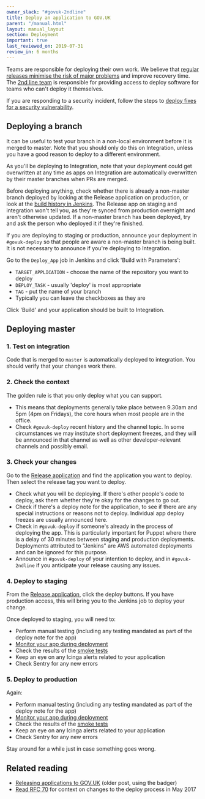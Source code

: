 ```yaml
---
owner_slack: "#govuk-2ndline"
title: Deploy an application to GOV.UK
parent: "/manual.html"
layout: manual_layout
section: Deployment
important: true
last_reviewed_on: 2019-07-31
review_in: 6 months
---
```


Teams are responsible for deploying their own work. We believe that [regular releases minimise the risk of major problems][reg] and improve recovery time. The [2nd line team][2l] is responsible for providing access to deploy software for teams who can't deploy it themselves.

If you are responding to a security incident, follow the steps to [deploy fixes for a security vulnerability][sec].

[2l]: /manual/welcome-to-2nd-line.html
[reg]: https://gds.blog.gov.uk/2012/11/02/regular-releases-reduce-risk
[sec]: /manual/deploy-fixes-for-a-security-vulnerability.html

## Deploying a branch

It can be useful to test your branch in a non-local environment before it is merged to master. Note that you should only do this on Integration, unless you have a good reason to deploy to a different environment.

As you'll be deploying to Integration, note that your deployment could get overwritten at any time as apps on Integration are automatically overwritten by their master branches when PRs are merged.

Before deploying anything, check whether there is already a non-master branch deployed by looking at the Release application on production, or look at the [build history in Jenkins](https://deploy.integration.publishing.service.gov.uk/job/Deploy_App/). The Release app on staging and integration won't tell you, as they're synced from production overnight and aren't otherwise updated. If a non-master branch has been deployed, try and ask the person who deployed it if they're finished.

If you are deploying to staging or production, announce your deployment in `#govuk-deploy` so that people are aware a non-master branch is being built. It is not necessary to announce if you're deploying to Integration.

Go to the `Deploy_App` job in Jenkins and click 'Build with Parameters':

- `TARGET_APPLICATION` - choose the name of the repository you want to deploy
- `DEPLOY_TASK` - usually 'deploy' is most appropriate
- `TAG` - put the name of your branch
- Typically you can leave the checkboxes as they are

Click 'Build' and your application should be built to Integration.

## Deploying master

### 1. Test on integration

Code that is merged to `master` is automatically deployed to integration. You should verify that your changes work there.

### 2. Check the context

The golden rule is that you only deploy what you can support.

- This means that deployments generally take place between 9.30am and 5pm (4pm on Fridays), the core hours when most people are in the office.
- Check `#govuk-deploy` recent history and the channel topic. In some circumstances we may institute short deployment freezes, and they will be announced in that channel as well as other developer-relevant channels and possibly email.

### 3. Check your changes

Go to the [Release application](https://release.publishing.service.gov.uk) and find the application you want to deploy. Then select the release tag you want to deploy.

- Check what you will be deploying. If there's other people's code to deploy, ask them whether they're okay for the changes to go out.
- Check if there's a deploy note for the application, to see if there are any special instructions or reasons not to deploy. Individual app deploy freezes are usually announced here.
- Check in `#govuk-deploy` if someone's already in the process of deploying the app. This is particularly important for Puppet where there is a delay of 30 minutes between staging and production deployments. Deployments attributed to "Jenkins" are AWS automated deployments and can be ignored for this purpose.
- Announce in `#govuk-deploy` of your intention to deploy, and in `#govuk-2ndline` if you anticipate your release causing any issues.

### 4. Deploy to staging

From the [Release application](https://release.publishing.service.gov.uk), click the deploy buttons. If you have production access, this will bring you to the Jenkins job to deploy your change.

Once deployed to staging, you will need to:

- Perform manual testing (including any testing mandated as part of the deploy note for the app)
- [Monitor your app during deployment](/manual/deployment-dashboards.html)
- Check the results of the [smoke tests](https://github.com/alphagov/smokey)
- Keep an eye on any Icinga alerts related to your application
- Check Sentry for any new errors

### 5. Deploy to production

Again:

- Perform manual testing (including any testing mandated as part of the deploy note for the app)
- [Monitor your app during deployment](/manual/deployment-dashboards.html)
- Check the results of the [smoke tests](https://github.com/alphagov/smokey)
- Keep an eye on any Icinga alerts related to your application
- Check Sentry for any new errors

Stay around for a while just in case something goes wrong.

## Related reading

- [Releasing applications to GOV.UK](https://gdstechnology.blog.gov.uk/2014/09/10/releasing-applications-to-gov-uk/) (older post, using the badger)
- [Read RFC 70](https://github.com/alphagov/govuk-rfcs/blob/master/rfc-070-path-towards-continuous-deployment-cd.md) for context on changes to the deploy process in May 2017
